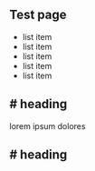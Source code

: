 ## Test page

* list item
* list item
* list item
* list item
* list item
<!--break-->
## # heading #


lorem ipsum dolores

## # heading #
